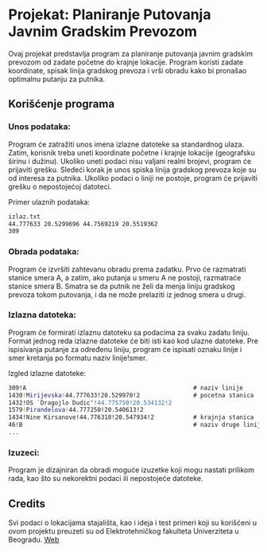 # Projekat: Planiranje Putovanja Javnim Gradskim Prevozom
Ovaj projekat predstavlja program za planiranje putovanja javnim gradskim prevozom od zadate početne do krajnje lokacije. Program koristi zadate koordinate, spisak linija gradskog prevoza i vrši obradu kako bi pronašao optimalnu putanju za putnika.


## Korišćenje programa
### Unos podataka:

Program će zatražiti unos imena izlazne datoteke sa standardnog ulaza.
Zatim, korisnik treba uneti koordinate početne i krajnje lokacije (geografsku širinu i dužinu). Ukoliko uneti podaci nisu valjani realni brojevi, program će prijaviti grešku.
Sledeći korak je unos spiska linija gradskog prevoza koje su od interesa za putnika. Ukoliko podaci o liniji ne postoje, program će prijaviti grešku o nepostojećoj datoteci.

Primer ulaznih podataka:
```bash
izlaz.txt
44.777633 20.5299696 44.7569219 20.5519362 
309
```


### Obrada podataka:

Program će izvršiti zahtevanu obradu prema zadatku. Prvo će razmatrati stanice smera A, a zatim, ako putanja u smeru A ne postoji, razmatraće stanice smera B.
Smatra se da putnik ne želi da menja liniju gradskog prevoza tokom putovanja, i da ne može prelaziti iz jednog smera u drugi.

### Izlazna datoteka:

Program će formirati izlaznu datoteku sa podacima za svaku zadatu liniju. Format jednog reda izlazne datoteke će biti isti kao kod ulazne datoteke.
Pre ispisivanja putanje za određenu liniju, program će ispisati oznaku linije i smer kretanja po formatu naziv linije!smer.

Izgled izlazne datoteke:

```bat
309!A                                               # naziv linije
1430!Mirijevska!44.777633!20.529970!2               # pocetna stanica
1432!OS `Dragojlo Dudic"!44.775750!20.534132!2
1579!Pirandelova!44.777250!20.540613!2
1434!Nine Kirsanove!44.776318!20.547934!2           # krajnja stanica
46!B                                                # naziv druge linije
...
```

### Izuzeci:

Program je dizajniran da obradi moguće izuzetke koji mogu nastati prilikom rada, kao što su nekorektni podaci ili nepostojeće datoteke.

## Credits
Svi podaci o lokacijama stajališta, kao i ideja i test primeri koji su korišćeni u ovom projektu preuzeti su od Elektrotehničkog fakulteta Univerziteta u Beogradu.
[Web](https://www.etf.bg.ac.rs)

